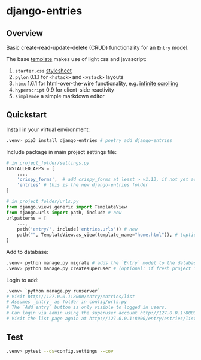# django-entries

## Overview

Basic create-read-update-delete (CRUD) functionality for an `Entry` model.

The base [template](./entries/templates/base.html) makes use of light css and javascript:

1. `starter.css` [stylesheet](./entries/static/css/starter.css)
2. `pylon` 0.1.1 for `<hstack>` and `<vstack>` layouts
3. `htmx` 1.6.1 for html-over-the-wire functionality, e.g. [infinite scrolling](./entries/docs/infinity_scroll.md)
4. `hyperscript` 0.9 for client-side reactivity
5. `simplemde` a simple markdown editor

## Quickstart

Install in your virtual environment:

```zsh
.venv> pip3 install django-entries # poetry add django-entries
```

Include package in main project settings file:

```python
# in project_folder/settings.py
INSTALLED_APPS = [
    ...,
    'crispy_forms',  # add crispy_forms at least > v1.13, if not yet added
    'entries' # this is the new django-entries folder
]

# in project_folder/urls.py
from django.views.generic import TemplateView
from django.urls import path, include # new
urlpatterns = [
    ...,
    path('entry/', include('entries.urls')) # new
    path("", TemplateView.as_view(template_name="home.html")), # (optional: if fresh project install)
]
```

Add to database:

```zsh
.venv> python manage.py migrate # adds the `Entry` model to the database.
.venv> python manage.py createsuperuser # (optional: if fresh project install)
```

Login to add:

```zsh
.venv> `python manage.py runserver`
# Visit http://127.0.0.1:8000/entry/entries/list
# Assumes _entry_ as folder in config/urls.py
# The `Add entry` button is only visible to logged in users.
# Can login via admin using the superuser account http://127.0.0.1:8000/admin/
# Visit the list page again at http://127.0.0.1:8000/entry/entries/list to see the `Add entry` button.
```

## Test

```zsh
.venv> pytest --ds=config.settings --cov
```
